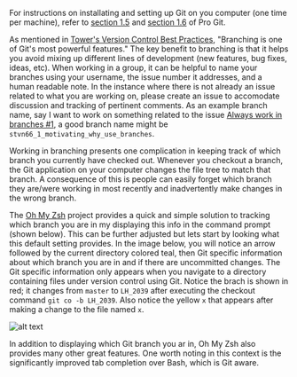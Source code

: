 For instructions on installating and setting up Git on you computer (one time per machine), refer to [section 1.5](https://git-scm.com/book/en/v2/Getting-Started-Installing-Git) and [section 1.6](https://git-scm.com/book/en/v2/Getting-Started-First-Time-Git-Setup) of Pro Git.

As mentioned in [Tower's Version Control Best Practices](https://www.git-tower.com/learn/content/02-cheat-sheets/01-git/git-cheat-sheet-large02.png), "Branching is one of Git's most powerful features."  The key benefit to branching is that it helps you avoid mixing up different lines of development (new features, bug fixes, ideas, etc).  When working in a group, it can be helpful to name your branches using your username, the issue number it addresses, and a human readable note.  In the instance where there is not already an issue related to what you are working on, please create an issue to accomodate discussion and tracking of pertinent comments.  As an example branch name, say I want to work on something related to the issue [Always work in branches #1](), a good branch name might be `stvn66_1_motivating_why_use_branches`.

Working in branching presents one complication in keeping track of which branch you currently have checked out.  Whenever you checkout a branch, the Git application on your computer changes the file tree to match that branch.  A consequence of this is people can easily forget which branch they are/were working in most recently and inadvertently make changes in the wrong branch.  

The [Oh My Zsh](https://github.com/robbyrussell/oh-my-zsh) project provides a quick and simple solution to tracking which branch you are in my displaying this info in the command prompt (shown below).  This can be further adjusted but lets start by looking what this default setting provides.  In the image below, you will notice an arrow followed by the current directory colored teal, then Git specific information about which branch you are in and if there are uncommitted changes.  The Git specific information only appears when you navigate to a directory containing files under version control using Git.  Notice the brach is shown in red; it changes from `master` to `LH_2039` after executing the checkout command `git co -b LH_2039`.  Also notice the yellow `x` that appears after making a change to the file named `x`.

![alt text](https://cloud.githubusercontent.com/assets/2618447/6316876/710cbb8c-ba03-11e4-90b3-0315d72f270c.jpg "Oh My Zsh Default")

In addition to displaying which Git branch you ar in, Oh My Zsh also provides many other great features.  One worth noting in this context is the significantly improved tab completion over Bash, which is Git aware.

